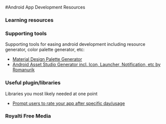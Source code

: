 #Android App Development Resources

### Learning resources

### Supporting tools
Supporting tools for easing android development including resource generator, color palette generator, etc:
* [Material Design Palette Generator](https://www.materialpalette.com)
* [Android Asset Studio Generator incl. Icon, Launcher, Notification, etc by Romanurik](https://romannurik.github.io/AndroidAssetStudio/)

### Useful plugin/libraries
Libraries you most likely needed at one point
* [Prompt users to rate your app after specific day/usage](https://github.com/hotchemi/Android-Rate)

### Royalti Free Media

